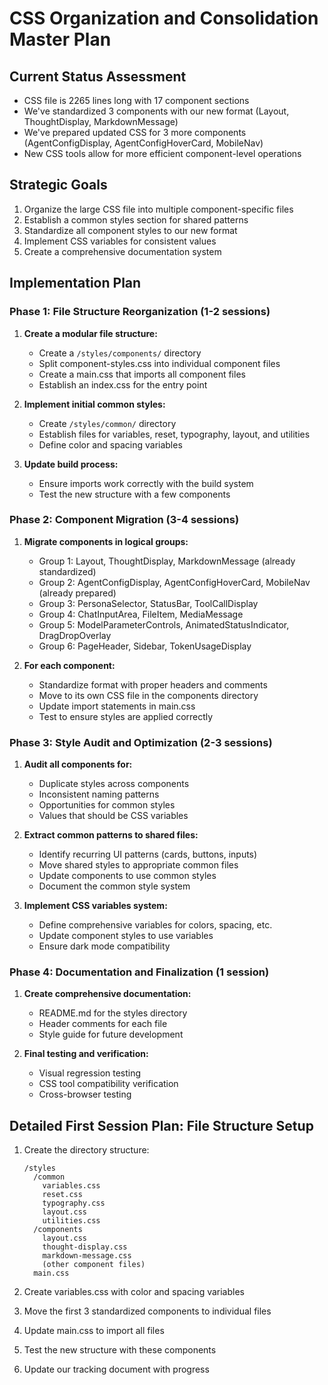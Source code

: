 # CSS Organization and Consolidation Master Plan

## Current Status Assessment
- CSS file is 2265 lines long with 17 component sections
- We've standardized 3 components with our new format (Layout, ThoughtDisplay, MarkdownMessage)
- We've prepared updated CSS for 3 more components (AgentConfigDisplay, AgentConfigHoverCard, MobileNav)
- New CSS tools allow for more efficient component-level operations

## Strategic Goals
1. Organize the large CSS file into multiple component-specific files
2. Establish a common styles section for shared patterns
3. Standardize all component styles to our new format
4. Implement CSS variables for consistent values
5. Create a comprehensive documentation system

## Implementation Plan

### Phase 1: File Structure Reorganization (1-2 sessions)
1. **Create a modular file structure:**
   - Create a `/styles/components/` directory
   - Split component-styles.css into individual component files
   - Create a main.css that imports all component files
   - Establish an index.css for the entry point

2. **Implement initial common styles:**
   - Create `/styles/common/` directory
   - Establish files for variables, reset, typography, layout, and utilities
   - Define color and spacing variables

3. **Update build process:**
   - Ensure imports work correctly with the build system
   - Test the new structure with a few components

### Phase 2: Component Migration (3-4 sessions)
1. **Migrate components in logical groups:**
   - Group 1: Layout, ThoughtDisplay, MarkdownMessage (already standardized)
   - Group 2: AgentConfigDisplay, AgentConfigHoverCard, MobileNav (already prepared)
   - Group 3: PersonaSelector, StatusBar, ToolCallDisplay
   - Group 4: ChatInputArea, FileItem, MediaMessage
   - Group 5: ModelParameterControls, AnimatedStatusIndicator, DragDropOverlay
   - Group 6: PageHeader, Sidebar, TokenUsageDisplay

2. **For each component:**
   - Standardize format with proper headers and comments
   - Move to its own CSS file in the components directory
   - Update import statements in main.css
   - Test to ensure styles are applied correctly

### Phase 3: Style Audit and Optimization (2-3 sessions)
1. **Audit all components for:**
   - Duplicate styles across components
   - Inconsistent naming patterns
   - Opportunities for common styles
   - Values that should be CSS variables

2. **Extract common patterns to shared files:**
   - Identify recurring UI patterns (cards, buttons, inputs)
   - Move shared styles to appropriate common files
   - Update components to use common styles
   - Document the common style system

3. **Implement CSS variables system:**
   - Define comprehensive variables for colors, spacing, etc.
   - Update component styles to use variables
   - Ensure dark mode compatibility

### Phase 4: Documentation and Finalization (1 session)
1. **Create comprehensive documentation:**
   - README.md for the styles directory
   - Header comments for each file
   - Style guide for future development

2. **Final testing and verification:**
   - Visual regression testing
   - CSS tool compatibility verification
   - Cross-browser testing

## Detailed First Session Plan: File Structure Setup

1. Create the directory structure:
   ```
   /styles
     /common
       variables.css
       reset.css
       typography.css
       layout.css
       utilities.css
     /components
       layout.css
       thought-display.css
       markdown-message.css
       (other component files)
     main.css
   ```

2. Create variables.css with color and spacing variables

3. Move the first 3 standardized components to individual files

4. Update main.css to import all files

5. Test the new structure with these components

6. Update our tracking document with progress